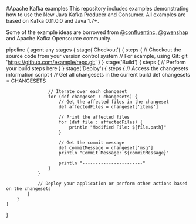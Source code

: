 #Apache Kafka examples
This repository includes examples demonstrating how to use the New Java Kafka Producer and Consumer.
All examples are based on Kafka 0.11.0.0 and Java 1.7+. 

Some of the example ideas are borrowed from [@confluentinc](https://github.com/confluentinc/examples/), [@gwenshap](https://github.com/gwenshap/kafka-examples) and Apache Kafka Opensource community.





pipeline {
    agent any
    stages {
        stage('Checkout') {
            steps {
                // Checkout the source code from your version control system
                // For example, using Git:
                git 'https://github.com/example/repo.git'
            }
        }
        stage('Build') {
            steps {
                // Perform your build steps here
            }
        }
        stage('Deploy') {
            steps {
                // Access the changesets information
                script {
                    // Get all changesets in the current build
                    def changesets = CHANGESETS
                    
                    // Iterate over each changeset
                    for (def changeset : changesets) {
                        // Get the affected files in the changeset
                        def affectedFiles = changeset['items']
                        
                        // Print the affected files
                        for (def file : affectedFiles) {
                            println "Modified File: ${file.path}"
                        }
                        
                        // Get the commit message
                        def commitMessage = changeset['msg']
                        println "Commit Message: ${commitMessage}"
                        
                        println "-----------------------"
                    }
                }
                
                // Deploy your application or perform other actions based on the changesets
            }
        }
    }
}
